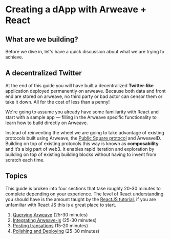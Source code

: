 # Creating a dApp with Arweave + React
## What are we building?
Before we dive in, let's have a quick discussion about what we are trying to achieve.
## A decentralized Twitter
At the end of this guide you will have built a decentralized **Twitter-like** application deployed permanently on arweave. Because both data and front end are stored on arweave, no third party or bad actor can censor them or take it down. All for the cost of less than a penny!

We're going to assume you already have some familiarity with React and start with a sample app — filling in the Arweave specific functionality to learn how to build directly on Arweave.

Instead of reinventing the wheel we are going to take advantage of existing protocols built using Arweave, the [Public Square protocol](https://gist.github.com/samcamwilliams/811537f0a52b39057af1def9e61756b2) and ArweaveID. Building on top of existing protocols this way is known as **composability** and it’s a big part of web3. It enables rapid iteration and exploration by building on top of existing building blocks without having to invent from scratch each time.
## Topics
This guide is broken into four sections that take roughly 20-30 minutes to complete depending on your experience. The level of React understanding you should have is the amount taught by the [ReactJS tutorial](https://reactjs.org/tutorial/tutorial.html), if you are unfamiliar with React JS this is a great place to start.
1. [Querying Arweave](01-QueryingArweave.md#querying-arweave) (25-30 minutes)
2. [Integrating Arweave-js](02-IntegratingArweaveJS.md#integrating-arweave-js) (25-30 minutes)
3. [Posting transations](03-PostingTransactions.md#posting-transactions) (15-20 minutes)
4. [Polishing and Deploying](04-PolishingAndDeploying.md#polishing-and-deploying) (25-30 minutes)


